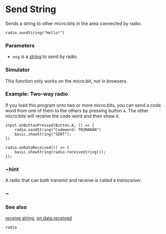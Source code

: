 # Send String

Sends a string to other micro:bits in the area connected by radio.

```sig
radio.sendString("Hello!")
```

### Parameters

* `msg` is a [string](/reference/types/string) to send by radio.

### Simulator

This function only works on the micro:bit, not in browsers.

### Example: Two-way radio

If you load this program onto two or more micro:bits, you can send a
code word from one of them to the others by pressing button `A`.  The
other micro:bits will receive the code word and then show it.

```blocks
input.onButtonPressed(Button.A, () => {
    radio.sendString("Codeword: TRIMARAN")
    basic.showString("SENT");
})

radio.onDataReceived(() => {
    basic.showString(radio.receiveString());
});
```

### ~hint

A radio that can both transmit and receive is called a _transceiver_.

### ~

### See also

[receive string](/reference/radio/receive-string), [on data received](/reference/radio/on-data-received)

```package
radio
```